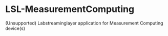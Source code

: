 # LSL-MeasurementComputing
(Unsupported) Labstreaminglayer application for Measurement Computing device(s)

